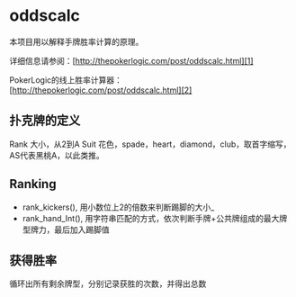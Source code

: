 # oddscalc
本项目用以解释手牌胜率计算的原理。

详细信息请参阅：[http://thepokerlogic.com/post/oddscalc.html][1]

PokerLogic的线上胜率计算器：[http://thepokerlogic.com/post/oddscalc.html][2]

## 扑克牌的定义
Rank 大小，从2到A
Suit 花色，spade，heart，diamond，club，取首字缩写，AS代表黑桃A，以此类推。
## Ranking 
* rank_kickers(), 用小数位上2的倍数来判断踢脚的大小_
* rank_hand_Int(), 用字符串匹配的方式，依次判断手牌+公共牌组成的最大牌型牌力，最后加入踢脚值
## 获得胜率
循环出所有剩余牌型，分别记录获胜的次数，并得出总数

[1]:	http://thepokerlogic.com/post/oddscalc.html
[2]:	http://thepokerlogic.com/post/oddscalc.html